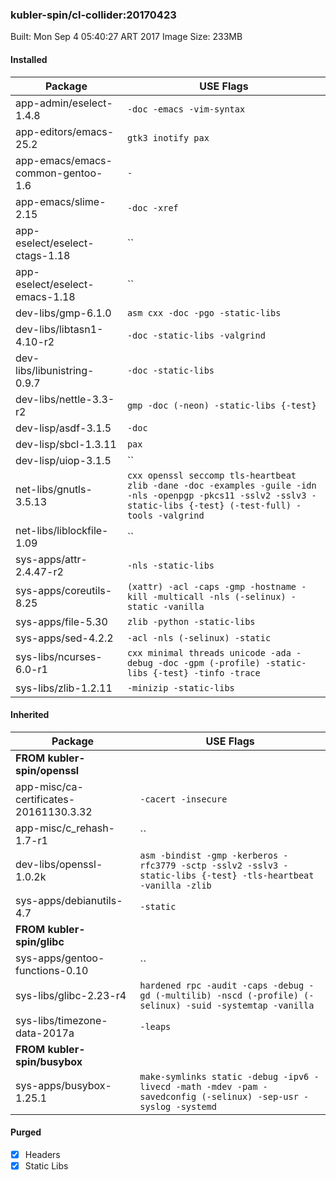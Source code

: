 ### kubler-spin/cl-collider:20170423

Built: Mon Sep  4 05:40:27 ART 2017
Image Size: 233MB

#### Installed
Package | USE Flags
--------|----------
app-admin/eselect-1.4.8 | `-doc -emacs -vim-syntax`
app-editors/emacs-25.2 | `gtk3 inotify pax`
app-emacs/emacs-common-gentoo-1.6 | `-`
app-emacs/slime-2.15 | `-doc -xref`
app-eselect/eselect-ctags-1.18 | ``
app-eselect/eselect-emacs-1.18 | ``
dev-libs/gmp-6.1.0 | `asm cxx -doc -pgo -static-libs`
dev-libs/libtasn1-4.10-r2 | `-doc -static-libs -valgrind`
dev-libs/libunistring-0.9.7 | `-doc -static-libs`
dev-libs/nettle-3.3-r2 | `gmp -doc (-neon) -static-libs {-test}`
dev-lisp/asdf-3.1.5 | `-doc`
dev-lisp/sbcl-1.3.11 | `pax`
dev-lisp/uiop-3.1.5 | ``
net-libs/gnutls-3.5.13 | `cxx openssl seccomp tls-heartbeat zlib -dane -doc -examples -guile -idn -nls -openpgp -pkcs11 -sslv2 -sslv3 -static-libs {-test} (-test-full) -tools -valgrind`
net-libs/liblockfile-1.09 | ``
sys-apps/attr-2.4.47-r2 | `-nls -static-libs`
sys-apps/coreutils-8.25 | `(xattr) -acl -caps -gmp -hostname -kill -multicall -nls (-selinux) -static -vanilla`
sys-apps/file-5.30 | `zlib -python -static-libs`
sys-apps/sed-4.2.2 | `-acl -nls (-selinux) -static`
sys-libs/ncurses-6.0-r1 | `cxx minimal threads unicode -ada -debug -doc -gpm (-profile) -static-libs {-test} -tinfo -trace`
sys-libs/zlib-1.2.11 | `-minizip -static-libs`
#### Inherited
Package | USE Flags
--------|----------
**FROM kubler-spin/openssl** |
app-misc/ca-certificates-20161130.3.32 | `-cacert -insecure`
app-misc/c_rehash-1.7-r1 | ``
dev-libs/openssl-1.0.2k | `asm -bindist -gmp -kerberos -rfc3779 -sctp -sslv2 -sslv3 -static-libs {-test} -tls-heartbeat -vanilla -zlib`
sys-apps/debianutils-4.7 | `-static`
**FROM kubler-spin/glibc** |
sys-apps/gentoo-functions-0.10 | ``
sys-libs/glibc-2.23-r4 | `hardened rpc -audit -caps -debug -gd (-multilib) -nscd (-profile) (-selinux) -suid -systemtap -vanilla`
sys-libs/timezone-data-2017a | `-leaps`
**FROM kubler-spin/busybox** |
sys-apps/busybox-1.25.1 | `make-symlinks static -debug -ipv6 -livecd -math -mdev -pam -savedconfig (-selinux) -sep-usr -syslog -systemd`
#### Purged
- [x] Headers
- [x] Static Libs
